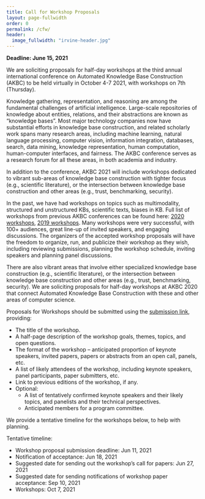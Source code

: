```yaml
---
title: Call for Workshop Proposals
layout: page-fullwidth
order: 0
permalink: /cfw/
header:
  image_fullwidth: "irvine-header.jpg"
---
```


**Deadline: June 15, 2021**

We are soliciting proposals for half-day workshops at the third annual international conference on Automated Knowledge Base Construction (AKBC) to be held virtually in October 4-7 2021, with workshops on 7th (Thursday).

Knowledge gathering, representation, and reasoning are among the fundamental challenges of artificial intelligence. Large-scale repositories of knowledge about entities, relations, and their abstractions are known as “knowledge bases”. Most major technology companies now have substantial efforts in knowledge base construction, and related scholarly work spans many research areas, including machine learning, natural language processing, computer vision, information integration, databases, search, data mining, knowledge representation, human computation, human-computer interfaces, and fairness. The AKBC conference serves as a research forum for all these areas, in both academia and industry.

In addition to the conference, AKBC 2021 will include workshops dedicated to vibrant sub-areas of knowledge base construction with tighter focus (e.g., scientific literature), or the intersection between knowledge base construction and other areas (e.g., trust, benchmarking, security). 

In the past, we have had workshops on topics such as multimodality, structured and unstructured KBs, scientific texts, biases in KB. Full list of workshops from previous AKBC conferences can be found here: [2020 workshops](https://www.akbc.ws/2020/workshops/), [2019 workshops](https://www.akbc.ws/2019/workshops/). Many workshops were very successful, with 100+ audiences, great line-up of invited speakers, and engaging discussions. The organizers of the accepted workshop proposals will have the freedom to organize, run, and publicize their workshop as they wish, including reviewing submissions, planning the workshop schedule, inviting speakers and planning panel discussions. 

There are also vibrant areas that involve either specialized knowledge base construction (e.g., scientific literature), or the intersection between knowledge base construction and other areas (e.g., trust, benchmarking, security).  We are soliciting proposals for half-day workshops at AKBC 2020 that connect Automated Knowledge Base Construction with these and other areas of computer science.

Proposals for Workshops should be submitted using the [submission link](https://forms.gle/iq5c47XEa1HaTQi66), providing:

- The title of the workshop.
- A half-page description of the workshop goals, themes, topics, and open questions.
- The format of the workshop – anticipated proportion of keynote speakers, invited papers, papers or abstracts from an open call, panels, etc.
- A list of likely attendees of the workshop, including keynote speakers, panel participants, paper submitters, etc.
- Link to previous editions of the workshop, if any.  
- Optional:
    - A list of tentatively confirmed keynote speakers and their likely topics, and panelists and their technical perspectives.
    - Anticipated members for a program committee.
  
We provide a tentative timeline for the workshops below, to help with planning. 

Tentative timeline:
- Workshop proposal submission deadline: Jun 11, 2021
- Notification of acceptance: Jun 18, 2021
- Suggested date for sending out the workshop’s call for papers: Jun 27, 2021
- Suggested date for sending notifications of workshop paper acceptance: Sep 10, 2021
- Workshops: Oct 7, 2021
